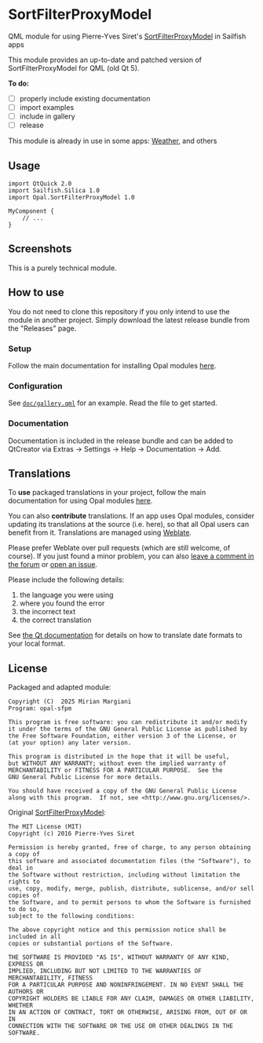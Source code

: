 <!--
SPDX-FileCopyrightText: 2023-2025 Mirian Margiani
SPDX-License-Identifier: GFDL-1.3-or-later
-->

# SortFilterProxyModel

QML module for using Pierre-Yves Siret's
[SortFilterProxyModel](https://github.com/oKcerG/SortFilterProxyModel) in
Sailfish apps

This module provides an up-to-date and patched version of SortFilterProxyModel for QML (old Qt 5).


**To do:**

- [ ] properly include existing documentation
- [ ] import examples
- [ ] include in gallery
- [ ] release

This module is already in use in some apps: [Weather](https://github.com/ichthyosaurus/harbour-meteoswiss), and others


## Usage

```{qml}
import QtQuick 2.0
import Sailfish.Silica 1.0
import Opal.SortFilterProxyModel 1.0

MyComponent {
    // ...
}
```

## Screenshots

This is a purely technical module.

## How to use

You do not need to clone this repository if you only intend to use the module in
another project. Simply download the latest release bundle from the "Releases" page.

### Setup

Follow the main documentation for installing Opal modules
[here](https://github.com/Pretty-SFOS/opal/blob/main/README.md#using-opal).

### Configuration

See [`doc/gallery.qml`](doc/gallery.qml) for an example. Read the file to get
started.

### Documentation

Documentation is included in the release bundle and can be added to
QtCreator via Extras → Settings → Help → Documentation → Add.

## Translations

To **use** packaged translations in your project, follow the main documentation for
using Opal modules [here](https://github.com/Pretty-SFOS/opal#using-opal).

You can also **contribute** translations. If an app uses Opal modules, consider
updating its translations at the source (i.e. here), so that all Opal users can
benefit from it. Translations are managed using
[Weblate](https://hosted.weblate.org/projects/opal).

Please prefer Weblate over pull requests (which are still welcome, of course).
If you just found a minor problem, you can also
[leave a comment in the forum](https://forum.sailfishos.org/t/opal-qml-components-for-app-development/15801)
or [open an issue](https://github.com/Pretty-SFOS/opal/issues/new).

Please include the following details:

1. the language you were using
2. where you found the error
3. the incorrect text
4. the correct translation

See [the Qt documentation](https://doc.qt.io/qt-5/qml-qtqml-date.html#details) for
details on how to translate date formats to your local format.

## License

Packaged and adapted module:

    Copyright (C)  2025 Mirian Margiani
    Program: opal-sfpm

    This program is free software: you can redistribute it and/or modify
    it under the terms of the GNU General Public License as published by
    the Free Software Foundation, either version 3 of the License, or
    (at your option) any later version.

    This program is distributed in the hope that it will be useful,
    but WITHOUT ANY WARRANTY; without even the implied warranty of
    MERCHANTABILITY or FITNESS FOR A PARTICULAR PURPOSE.  See the
    GNU General Public License for more details.

    You should have received a copy of the GNU General Public License
    along with this program.  If not, see <http://www.gnu.org/licenses/>.

Original [SortFilterProxyModel](https://github.com/oKcerG/SortFilterProxyModel):

    The MIT License (MIT)
    Copyright (c) 2016 Pierre-Yves Siret

    Permission is hereby granted, free of charge, to any person obtaining a copy of
    this software and associated documentation files (the "Software"), to deal in
    the Software without restriction, including without limitation the rights to
    use, copy, modify, merge, publish, distribute, sublicense, and/or sell copies of
    the Software, and to permit persons to whom the Software is furnished to do so,
    subject to the following conditions:

    The above copyright notice and this permission notice shall be included in all
    copies or substantial portions of the Software.

    THE SOFTWARE IS PROVIDED "AS IS", WITHOUT WARRANTY OF ANY KIND, EXPRESS OR
    IMPLIED, INCLUDING BUT NOT LIMITED TO THE WARRANTIES OF MERCHANTABILITY, FITNESS
    FOR A PARTICULAR PURPOSE AND NONINFRINGEMENT. IN NO EVENT SHALL THE AUTHORS OR
    COPYRIGHT HOLDERS BE LIABLE FOR ANY CLAIM, DAMAGES OR OTHER LIABILITY, WHETHER
    IN AN ACTION OF CONTRACT, TORT OR OTHERWISE, ARISING FROM, OUT OF OR IN
    CONNECTION WITH THE SOFTWARE OR THE USE OR OTHER DEALINGS IN THE SOFTWARE.
